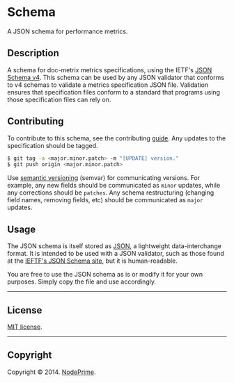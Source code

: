 Schema
======

A JSON schema for performance metrics.


## Description

A schema for doc-metrix metrics specifications, using the IETF's [JSON Schema v4](http://json-schema.org/latest/json-schema-core.html). This schema can be used by any JSON validator that conforms to v4 schemas to validate a metrics specification JSON file. Validation ensures that specification files conform to a standard that programs using those specification files can rely on.


## Contributing

To contribute to this schema, see the contributing [guide](https://github.com/doc-metrix/contributing). Any updates to the specification should be tagged.

``` bash
$ git tag -a <major.minor.patch> -m "[UPDATE] version."
$ git push origin <major.minor.patch>
```

Use [semantic versioning](http://semver.org/) (semvar) for communicating versions. For example, any new fields should be communicated as `minor` updates, while any corrections should be `patches`. Any schema restructuring (changing field names, removing fields, etc) should be communicated as `major` updates.


## Usage

The JSON schema is itself stored as [JSON](http://json.org/), a lightweight data-interchange format. It is intended to be used with a JSON validator, such as those found at the [IEFTF's JSON Schema site](http://json-schema.org/implementations.html), but it is human-readable.

You are free to use the JSON schema as is or modify it for your own purposes. Simply copy the file and use accordingly.


---
## License

[MIT license](http://opensource.org/licenses/MIT). 


---
## Copyright

Copyright &copy; 2014. [NodePrime](http://nodeprime.com).
